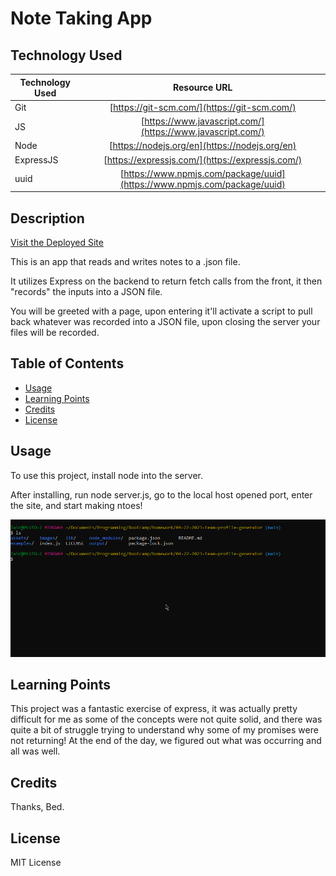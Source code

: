 # Note Taking App

## Technology Used

| Technology Used         | Resource URL           |
| ------------- |:-------------:|
| Git | [https://git-scm.com/](https://git-scm.com/)     |
| JS  | [https://www.javascript.com/](https://www.javascript.com/)     |
| Node  | [https://nodejs.org/en](https://nodejs.org/en)     |
| ExpressJS  | [https://expressjs.com/](https://expressjs.com/)     |
| uuid  | [https://www.npmjs.com/package/uuid](https://www.npmjs.com/package/uuid)     |


## Description

[Visit the Deployed Site]()

This is an app that reads and writes notes to a .json file.

It utilizes Express on the backend to return fetch calls from the front, it then "records" the inputs into a JSON file.

You will be greeted with a page, upon entering it'll activate a script to pull back whatever was recorded into a JSON file, upon closing the server your files will be recorded.

## Table of Contents


* [Usage](#usage)
* [Learning Points](#learning-points)
* [Credits](#credits)
* [License](#license)


## Usage

To use this project, install node into the server.

After installing, run node server.js, go to the local host opened port, enter the site, and start making ntoes!


![Image of Application](https://raw.githubusercontent.com/dann-lam/04-22-2023-svg-logo-maker/main/emu_preview.gif)



## Learning Points

This project was a fantastic exercise of express, it was actually pretty difficult for me as some of the concepts were not quite solid, and there was quite a bit of struggle trying to understand why some of my promises were not returning! At the end of the day, we figured out what was occurring and all was well.

## Credits

Thanks, Bed.


## License

MIT License
